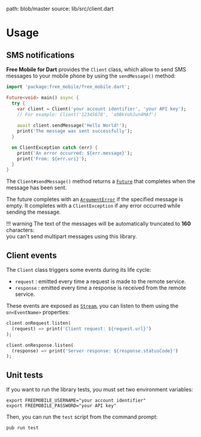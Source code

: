 path: blob/master
source: lib/src/client.dart

# Usage

## SMS notifications
**Free Mobile for Dart** provides the `Client` class, which allow to send SMS messages to your mobile phone by using the `sendMessage()` method:

```dart
import 'package:free_mobile/free_mobile.dart';

Future<void> main() async {
  try {
    var client = Client('your account identifier', 'your API key');
    // For example: Client('12345678', 'a9BkVohJun4MAf')
  
    await client.sendMessage('Hello World!');
    print('The message was sent successfully');
  }

  on ClientException catch (err) {
    print('An error occurred: ${err.message}');
    print('From: ${err.uri}');
  }
}
```

The `Client#sendMessage()` method returns a [`Future`](https://api.dart.dev/stable/dart-async/Future-class.html) that completes when the message has been sent.

The future completes with an [`ArgumentError`](https://api.dart.dev/stable/dart-core/ArgumentError-class.html)
if the specified message is empty. It completes with a `ClientException` if any error occurred while sending the message.

!!! warning
    The text of the messages will be automatically truncated to **160** characters:  
    you can't send multipart messages using this library.

## Client events
The `Client` class triggers some events during its life cycle:

- `request` : emitted every time a request is made to the remote service.
- `response` : emitted every time a response is received from the remote service.

These events are exposed as [`Stream`](https://api.dart.dev/stable/dart-async/Stream-class.html), you can listen to them using the `on<EventName>` properties:

```dart
client.onRequest.listen(
  (request) => print('Client request: ${request.url}')
);

client.onResponse.listen(
  (response) => print('Server response: ${response.statusCode}')
);
```

## Unit tests
If you want to run the library tests, you must set two environment variables:

```shell
export FREEMOBILE_USERNAME="your account identifier"
export FREEMOBILE_PASSWORD="your API key"
```

Then, you can run the `test` script from the command prompt:

```shell
pub run test
```
